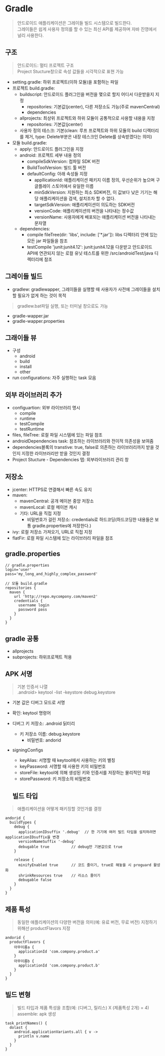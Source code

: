 # Gradle
> 안드로이드 애플리케이션은 그레이들 빌드 시스템으로 빌드한다.  
그레이들은 쉽게 사용자 정의를 할 수 있는 최신 API를 제공하며 자바 진영에서 널리 사용한다.

## 구조
> 안드로이드: 멀티 프로젝트 구조  
> Project Stucture창으로 속성 값들을 시각적으로 표현 가능
- setting.gradle: 하위 프로젝트(이하 모듈)을 포함하는 파일
- 프로젝트 build.gradle: 
  - buildscript: 안드로이드 플러그인을 버전을 몇으로 할지 어디서 다운받을지 지정
    - repositories: 기본값(jcenter), 다른 저장소도 가능(주로 mavenCentral)
    - dependencies
  - allprojects: 최상위 프로젝트와 하위 모듈이 공통적으로 사용할 내용을 지정
    - repositories: 기본값(jcenter)
  - 사용자 정의 테스크: 기본(clean: 루프 프로젝트와 하위 모듈의 build 디렉터리를 제거, type: Delete부분은 내장 테스크인 Delete를 상속받겠다는 의미)
- 모듈 build.gradle: 
  - apply: 안드로이드 플러그인을 지정
  - android: 프로젝트 세부 내용 정의
    - compileSdkVersion: 컴파일 SDK 버전
    - BuildToolVersion: 빌드 툴 버전
    - defaultConfig: 아래 속성들 지정
      - appllicationId: 애플리케이션 패키지 이름 정의, 우선순위가 높으며 구글플레이 스토어에서 유일한 이름
      - minSdkVersion: 지원하는 최소 SDK버전, 이 값보다 낮은 기기는 해당 애플리케이션을 검색, 설치조차 할 수 없다.
      - targetSdkVersion: 애플리케이션이 의도하는 SDK버전
      - versionCode: 애플리케이션의 버전을 나타내는 정수값
      - versionName: 사용자에게 배포되는 애플리케이션 버전을 나타내는 문자열
  - dependencies:
    - compile fileTree(dir: 'libs', include: ['*.jar']): libs 디렉터리 안에 있는 모든 jar 파일들을 참조
    - testCompile 'junit:junit4.12': junit:junit4.12을 다운받고 안드로이드 API에 연관되지 않는 로컬 유닛 테스트를 위한 /src/androidTest/java 디렉터리에 참조

## 그레이들 빌드
- gradlew: gradlewapper, 그레이들을 실행할 때 사용자가 사전에 그레이들을 설치할 필요가 없게 하는 것이 목적
> gradlew.bat파일 실행, 또는 터미널 창으로도 가능
  - gradle-wapper.jar
  - gradle-wapper.properties

## 그래이들 뷰
- 구성
  - android
  - build
  - install
  - other
- run configurations: 자주 실행하는 task 모음

## 외부 라이브러리 추가
- configuartion: 외부 라이브러리 명시
  - compile
  - runtime
  - testCompile
  - testRuntime
- files, fileTree: 로컬 파일 시스템에 있는 파일 참조
- androidDependencies task: 참조하는 라이브러리와 전이적 의존성을 보여줌
- dependencies블록의 transtive: true, false로 의존하는 라이브러리까지 받을 것인지 지정한 라이브러리만 받을 것인지 결정
- Project Stucture - Dependencies 탭: 외부라이브러리 관리 창

## 저장소
- jcenter: HTTPS로 연결해서 빠른 속도 유지
- maven: 
  - mavenCentral: 공개 메이븐 중앙 저장소
  - mavenLocal: 로컬 메이븐 캐시
  - 기타: URL을 직접 지정
    - 비밀번호가 걸린 저장소: credentials로 하드코딩(하드코딩한 내용들은 보통 gradle.properties에 저장한다.)
- ivy: 로컬 저장소 가져오기, URL로 직접 지정
- flatFir: 로컬 파일 시스템에 있는 라이브러리 파일을 참조

## gradle.properties
```
// gradle.properties
login='user'
pass='my_long_and_highly_complex_password'

// 모듈 build.gradle
repositories {
  maven {
    url 'http://repo.mycompony.com/maven2'
    credentials {
      username login
      password pass
    }
  }
}
```

## gradle 공통
- allprojects
- subprojects: 하위프로젝트 적용

## APK 서명
> 기본 인증서 나열  
.android> keytool -list -keystore debug.keystore

- 기본 값은 디버그 모드로 서명
- 확인: keytool 명령어
- 디버그 키 저장소: .android 딝터리
  - 키 저장소 이름: debug.keystore
    - 비밀번호: andorid
- signingConfigs
  - keyAlias: 서명할 때 keytool에서 사용하는 키의 별칭
  - keyPassword: 서명할 때 사용한 키의 비밀번호
  - storeFile: keytool에 의해 생성된 키와 인증서를 저장하는 물리적인 파일
  - storePassword: 키 저장소의 비밀번호
  
  ## 빌드 타입
> 애플리케이션을 어떻게 패키징할 것인가를 결정

```
andorid {
  buildTypes {
    debug {
      applicationIDsuffix '.debug'  // 한 기기에 여러 빌드 타입을 설치하려면 applicationIDsuffix을 변경
      versionNameSuffix '-debug'
      debugable true          // debug만 기본값으로 true
    }

    release {
      minifyEnabled true      // 코드 줄이기, true로 해놓을 시 proguard 활성화
      shrinkResources true    // 리소스 줄이기
      debugable false
    }
  }
}
```

## 제품 특성
> 동일한 애플리케이션의 다양한 버전을 의미(예: 유료 버전, 무료 버전)
  지정하기 위해선 productFlavors 지정
```
andorid {
  productFlavors {
    아무이름a {
      applicationId 'com.compony.product.a'
    }
    아무이름b {
      applicationId 'com.compony.product.b'
    }
  }
}
```

## 빌드 변형
> 빌드 타입과 제품 특성을 조합(예: (디버그, 릴리스) X (제품특성 2개) = 4)  
assemble: apk 생성
```
task printNames() {
  dolast {
    android.applicationVariants.all { v ->
      println v.name
    }
  }
}
```
